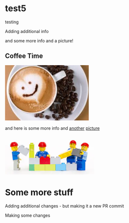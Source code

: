 # test5
testing

Adding additional info 

and some more info and a picture!

## Coffee Time
![coffee](coffee.jfif)

and here is some more info and <u>another</u> <ins>picture</ins>

![lego](legobuilder.PNG)

# Some more stuff

Adding additional changes - but making it a new PR commit 


Making some changes 
